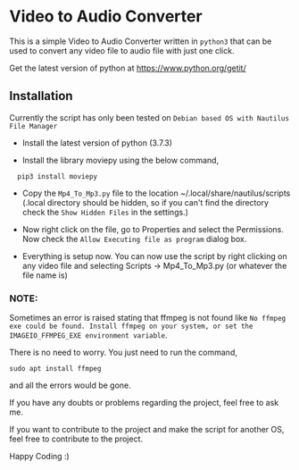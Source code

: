 # Video to Audio Converter

This is a simple Video to Audio Converter written in `python3` that can be used to convert any video file to audio file with just one click.

Get the latest version of python at https://www.python.org/getit/

## Installation

Currently the script has only been tested on `Debian based OS with Nautilus File Manager`

- Install the latest version of python (3.7.3)

- Install the library moviepy using the below command,

```
  pip3 install moviepy
```

- Copy the `Mp4_To_Mp3.py` file to the location ~/.local/share/nautilus/scripts (.local directory should be hidden, so if you can't find the directory check the `Show Hidden Files` in the settings.)

- Now right click on the file, go to Properties and select the Permissions. Now check the `Allow Executing file as program` dialog box.

- Everything is setup now. You can now use the script by right clicking on any video file and selecting Scripts -> Mp4_To_Mp3.py (or whatever the file name is)

### NOTE:

Sometimes an error is raised stating that ffmpeg is not found like `No ffmpeg exe could be found. Install ffmpeg on your system, or set the IMAGEIO_FFMPEG_EXE environment variable`. 

There is no need to worry. You just need to run the command,

```
sudo apt install ffmpeg
```

and all the errors would be gone.

If you have any doubts or problems regarding the project, feel free to ask me.

If you want to contribute to the project and make the script for another OS, feel free to contribute to the project.

Happy Coding :)
